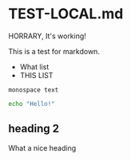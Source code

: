 # TEST-LOCAL.md
HORRARY, It's working!

This is a test for markdown.

- What list
- THIS LIST

`monospace text `
``` bash
echo "Hello!"
```

## heading 2

What a nice heading
